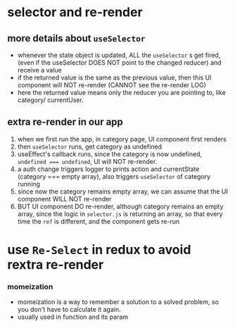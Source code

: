 # selector and re-render

## more details about `useSelector`
- whenever the state object is updated, ALL the `useSelector` s get fired, (even if the useSelector DOES NOT point to the changed reducer) and receive a value
- if the returned value is the same as the previous value, then this UI component will NOT re-render (CANNOT see the re-render LOG)
- here the returned value means only the reducer you are pointing to, like category/ currentUser.

## extra re-render in our app
1. when we first run the app, in category page, UI component first renders
2. then `useSelector` runs, get category as undefined
3. useEffect's callback runs, since the category is now undefined, `undefined === undefined`, UI will NOT re-render.
4. a auth change triggers logger to prints action and currentState (category === empty array), also triggers `useSelector` of category running
5. since now the category remains empty array, we can assume that the UI component WILL NOT re-render
6. BUT UI component DO re-render, although category remains an empty array, since the logic in `selector.js` is returning an array, so that every time the `ref` is different, and the component gets re-run


# use `Re-Select` in redux to avoid rextra re-render




### momeization
- momeization is a way to remember a solution to a solved problem, so you don't have to calculate it again. 
- usually used in function and its param
